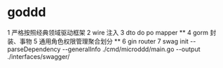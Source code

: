 # goddd
1   严格按照经典领域驱动框架
2   wire 注入
3   dto  do  po  mapper   **
4   gorm 封装、事物
5   通用角色权限管理聚合划分 **
6   gin router
7   swag init --parseDependency --generalInfo ./cmd/microddd/main.go --output ./interfaces/swagger/